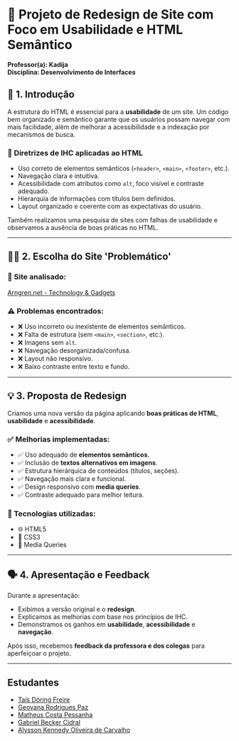 # 🧠 Projeto de Redesign de Site com Foco em Usabilidade e HTML Semântico

**Professor(a): Kadija**
<br>
**Disciplina: Desenvolvimento de Interfaces**

## 📖 1. Introdução

A estrutura do HTML é essencial para a **usabilidade** de um site. Um código bem organizado e semântico garante que os usuários possam navegar com mais facilidade, além de melhorar a acessibilidade e a indexação por mecanismos de busca.


### 🧾 Diretrizes de IHC aplicadas ao HTML

- Uso correto de elementos semânticos (`<header>`, `<main>`, `<footer>`, etc.).
- Navegação clara e intuitiva.
- Acessibilidade com atributos como `alt`, foco visível e contraste adequado.
- Hierarquia de informações com títulos bem definidos.
- Layout organizado e coerente com as expectativas do usuário.

Também realizamos uma pesquisa de sites com falhas de usabilidade e observamos a ausência de boas práticas no HTML.

---

## 🕵️‍♀️ 2. Escolha do Site 'Problemático'

### 🔗 Site analisado:
[Arngren.net - Technology & Gadgets](https://arngren.net/)


### ⚠️ Problemas encontrados:

- ❌ Uso incorreto ou inexistente de elementos semânticos.
- ❌ Falta de estrutura (sem `<main>`, `<section>`, etc.).
- ❌ Imagens sem `alt`.
- ❌ Navegação desorganizada/confusa.
- ❌ Layout não responsivo.
- ❌ Baixo contraste entre texto e fundo.

---

## 💡 3. Proposta de Redesign

Criamos uma nova versão da página aplicando **boas práticas de HTML**, **usabilidade** e **acessibilidade**.

### ✅ Melhorias implementadas:

- ✅ Uso adequado de **elementos semânticos**.
- ✅ Inclusão de **textos alternativos em imagens**.
- ✅ Estrutura hierárquica de conteúdos (títulos, seções).
- ✅ Navegação mais clara e funcional.
- ✅ Design responsivo com **media queries**.
- ✅ Contraste adequado para melhor leitura.

### 🧪 Tecnologias utilizadas:

- 🌐 HTML5  
- 🎨 CSS3  
- 📱 Media Queries

---

## 🗣️ 4. Apresentação e Feedback

Durante a apresentação:

- Exibimos a versão original e o **redesign**.
- Explicamos as melhorias com base nos princípios de IHC.
- Demonstramos os ganhos em **usabilidade**, **acessibilidade** e **navegação**.

Após isso, recebemos **feedback da professora e dos colegas** para aperfeiçoar o projeto.

---

## Estudantes
- [Taís Döring Freire](https://github.com/TaisDF)
- [Geovana Rodrigues Paz](https://github.com/geovanards)
- [Matheus Costa Pessanha](https://github.com/matheuscostaps)
- [Gabriel Becker Cidral](https://github.com/BudaBecker)
- [Alysson Kennedy Oliveira de Carvalho](https://github.com/AlyssonKe)


